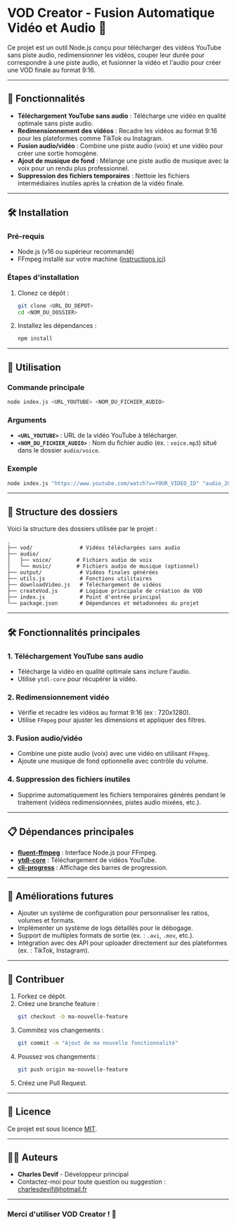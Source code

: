 # VOD Creator - Fusion Automatique Vidéo et Audio 🎥

Ce projet est un outil Node.js conçu pour télécharger des vidéos YouTube sans piste audio, redimensionner les vidéos, couper leur durée pour correspondre à une piste audio, et fusionner la vidéo et l'audio pour créer une VOD finale au format 9:16.

---

## 🚀 Fonctionnalités

- **Téléchargement YouTube sans audio** : Télécharge une vidéo en qualité optimale sans piste audio.
- **Redimensionnement des vidéos** : Recadre les vidéos au format 9:16 pour les plateformes comme TikTok ou Instagram.
- **Fusion audio/vidéo** : Combine une piste audio (voix) et une vidéo pour créer une sortie homogène.
- **Ajout de musique de fond** : Mélange une piste audio de musique avec la voix pour un rendu plus professionnel.
- **Suppression des fichiers temporaires** : Nettoie les fichiers intermédiaires inutiles après la création de la vidéo finale.

---

## 🛠️ Installation

### Pré-requis

- Node.js (v16 ou supérieur recommandé)
- FFmpeg installé sur votre machine ([instructions ici](https://ffmpeg.org/download.html))

### Étapes d'installation

1. Clonez ce dépôt :
   ```bash
   git clone <URL_DU_DEPOT>
   cd <NOM_DU_DOSSIER>
   ```
2. Installez les dépendances :
   ```bash
   npm install
   ```

---

## 📝 Utilisation

### Commande principale

```bash
node index.js <URL_YOUTUBE> <NOM_DU_FICHIER_AUDIO>
```

### Arguments

- **`<URL_YOUTUBE>`** : URL de la vidéo YouTube à télécharger.
- **`<NOM_DU_FICHIER_AUDIO>`** : Nom du fichier audio (ex. : `voice.mp3`) situé dans le dossier `audio/voice`.

### Exemple

```bash
node index.js "https://www.youtube.com/watch?v=YOUR_VIDEO_ID" "audio_2025-01-24_21_hours_and_38_minutes.mp3"
```

---

## 📂 Structure des dossiers

Voici la structure des dossiers utilisée par le projet :

```
.
├── vod/               # Vidéos téléchargées sans audio
├── audio/
│   ├── voice/        # Fichiers audio de voix
│   └── music/        # Fichiers audio de musique (optionnel)
├── output/            # Vidéos finales générées
├── utils.js           # Fonctions utilitaires
├── downloadVideo.js   # Téléchargement de vidéos
├── createVod.js       # Logique principale de création de VOD
├── index.js           # Point d'entrée principal
└── package.json       # Dépendances et métadonnées du projet
```

---

## 🛠️ Fonctionnalités principales

### 1. Téléchargement YouTube sans audio

- Télécharge la vidéo en qualité optimale sans inclure l'audio.
- Utilise `ytdl-core` pour récupérer la vidéo.

### 2. Redimensionnement vidéo

- Vérifie et recadre les vidéos au format 9:16 (ex : 720x1280).
- Utilise `FFmpeg` pour ajuster les dimensions et appliquer des filtres.

### 3. Fusion audio/vidéo

- Combine une piste audio (voix) avec une vidéo en utilisant `FFmpeg`.
- Ajoute une musique de fond optionnelle avec contrôle du volume.

### 4. Suppression des fichiers inutiles

- Supprime automatiquement les fichiers temporaires générés pendant le traitement (vidéos redimensionnées, pistes audio mixées, etc.).

---

## 📋 Dépendances principales

- **[fluent-ffmpeg](https://github.com/fluent-ffmpeg/node-fluent-ffmpeg)** : Interface Node.js pour FFmpeg.
- **[ytdl-core](https://github.com/fent/node-ytdl-core)** : Téléchargement de vidéos YouTube.
- **[cli-progress](https://github.com/AndiDittrich/Node.CLI-Progress)** : Affichage des barres de progression.

---

## 📌 Améliorations futures

- Ajouter un système de configuration pour personnaliser les ratios, volumes et formats.
- Implémenter un système de logs détaillés pour le débogage.
- Support de multiples formats de sortie (ex. : `.avi`, `.mov`, etc.).
- Intégration avec des API pour uploader directement sur des plateformes (ex. : TikTok, Instagram).

---

## 🤝 Contribuer

1. Forkez ce dépôt.
2. Créez une branche feature :
   ```bash
   git checkout -b ma-nouvelle-feature
   ```
3. Commitez vos changements :
   ```bash
   git commit -m "Ajout de ma nouvelle fonctionnalité"
   ```
4. Poussez vos changements :
   ```bash
   git push origin ma-nouvelle-feature
   ```
5. Créez une Pull Request.

---

## 📜 Licence

Ce projet est sous licence [MIT](LICENSE).

---

## 🧑‍💻 Auteurs

- **Charles Devif** - Développeur principal
- Contactez-moi pour toute question ou suggestion : [charlesdevif@hotmail.fr](charlesdevif@hotmail.fr)

---

### Merci d'utiliser VOD Creator ! 🙌
